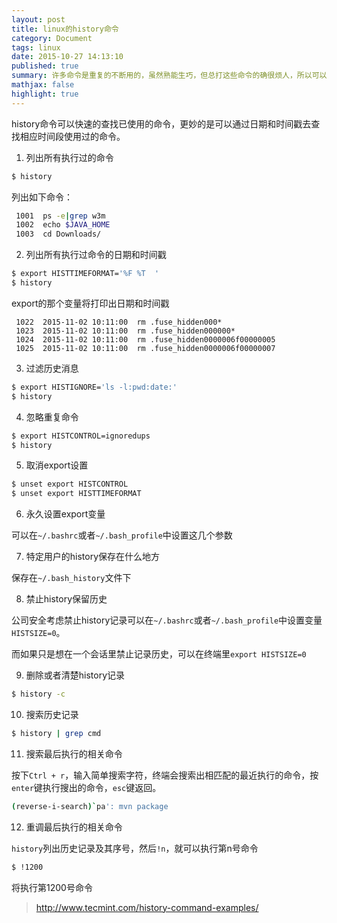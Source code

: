 ```yaml
---
layout: post
title: linux的history命令
category: Document
tags: linux
date: 2015-10-27 14:13:10
published: true
summary: 许多命令是重复的不断用的，虽然熟能生巧，但总打这些命令的确很烦人，所以可以通过history命令来简化重复命令的使用。
mathjax: false
highlight: true
---
```


history命令可以快速的查找已使用的命令，更妙的是可以通过日期和时间戳去查找相应时间段使用过的命令。

1. 列出所有执行过的命令

```bash
$ history
```

列出如下命令：

```bash
 1001  ps -e|grep w3m
 1002  echo $JAVA_HOME
 1003  cd Downloads/
```

2. 列出所有执行过命令的日期和时间戳

```bash
$ export HISTTIMEFORMAT='%F %T  '
$ history
```

export的那个变量将打印出日期和时间戳

```vim
 1022  2015-11-02 10:11:00  rm .fuse_hidden000*
 1023  2015-11-02 10:11:00  rm .fuse_hidden000000*
 1024  2015-11-02 10:11:00  rm .fuse_hidden0000006f00000005 
 1025  2015-11-02 10:11:00  rm .fuse_hidden0000006f00000007 
```

3. 过滤历史消息

```bash
$ export HISTIGNORE='ls -l:pwd:date:'
$ history
```

4. 忽略重复命令

```bash
$ export HISTCONTROL=ignoredups
$ history
```

5. 取消export设置

```bash
$ unset export HISTCONTROL
$ unset export HISTTIMEFORMAT
```

6. 永久设置export变量

可以在`~/.bashrc`或者`~/.bash_profile`中设置这几个参数

7. 特定用户的history保存在什么地方

保存在`~/.bash_history`文件下

8. 禁止history保留历史

公司安全考虑禁止history记录可以在`~/.bashrc`或者`~/.bash_profile`中设置变量`HISTSIZE=0`。

而如果只是想在一个会话里禁止记录历史，可以在终端里`export HISTSIZE=0`

9. 删除或者清楚history记录

```bash
$ history -c
```

10. 搜索历史记录

```bash
$ history | grep cmd
```

11. 搜索最后执行的相关命令

按下`Ctrl + r`，输入简单搜索字符，终端会搜索出相匹配的最近执行的命令，按`enter`键执行搜出的命令，`esc`键返回。

```bash
(reverse-i-search)`pa': mvn package
```

12. 重调最后执行的相关命令

`history`列出历史记录及其序号，然后`!n`，就可以执行第n号命令

```bash
$ !1200
```

将执行第1200号命令


> http://www.tecmint.com/history-command-examples/


